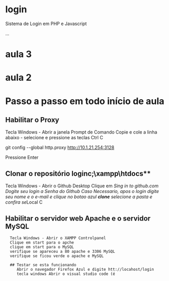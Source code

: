 # login
Sistema de Login em PHP e Javascript

...
# aula 3
# aula 2
# Passo a passo em todo início de aula

## Habilitar o Proxy
Tecla Windows - Abrir a janela Prompt de Comando
Copie e cole a linha abaixo - selecione e pressione as teclas Ctrl C

git config --global http.proxy http://10.1.21.254:3128

Pressione Enter


## Clonar o repositório **login**c;\xampp\htdocs**
   Tecla Windows - Abrir o Github Desktop
   Clique em *Sing in to github.com
   Dogite seu login a Senha do Github
   Caso Necessario, apos o login digite seu nome e o e-mail e clique no botao azul **clone**
   selecione a pasta e confira se*Local C
   
   
   
   
   
   ## Habilitar o servidor web **Apache** e o servidor **MySQL**
      Tecla Windows - Abrir o XAMPP Controlpanel
      Clique em start para o apche
      clique em start para o MySQL
      verifique se apareceu a 80 apache e 3306 MySQL
      verifique se ficou verde o apache e MySQL
      
      ## Testar se esta funcionando
         Abrir o navegador Firefox Azul e digite htt://locahost/login
         tecla windows Abrir o visual studio code (é
